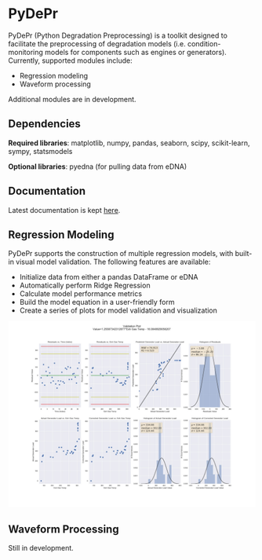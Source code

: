 # PyDePr
PyDePr (Python Degradation Preprocessing) is a toolkit designed to facilitate
the preprocessing of degradation models (i.e. condition-monitoring models for
components such as engines or generators). Currently, supported modules 
include:

* Regression modeling
* Waveform processing

Additional modules are in development.

## Dependencies
**Required libraries**: matplotlib, numpy, pandas, seaborn, scipy, 
scikit-learn, sympy, statsmodels

**Optional libraries**: pyedna (for pulling data from eDNA)

## Documentation
Latest documentation is kept [here](https://pydepr.readthedocs.io/en/latest/).

## Regression Modeling
PyDePr supports the construction of multiple regression models, with built-in
visual model validation. The following features are available:

* Initialize data from either a pandas DataFrame or eDNA
* Automatically perform Ridge Regression
* Calculate model performance metrics
* Build the model equation in a user-friendly form
* Create a series of plots for model validation and visualization

![Regression](/images/Regression.jpg)

## Waveform Processing
Still in development.



